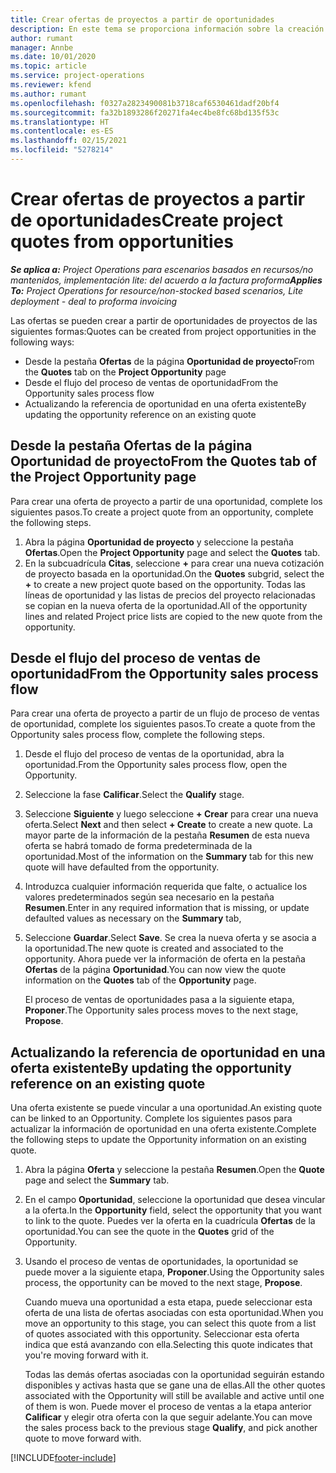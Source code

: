 ```yaml
---
title: Crear ofertas de proyectos a partir de oportunidades
description: En este tema se proporciona información sobre la creación de ofertas de proyecto desde una oportunidad.
author: rumant
manager: Annbe
ms.date: 10/01/2020
ms.topic: article
ms.service: project-operations
ms.reviewer: kfend
ms.author: rumant
ms.openlocfilehash: f0327a2823490081b3718caf6530461dadf20bf4
ms.sourcegitcommit: fa32b1893286f20271fa4ec4be8fc68bd135f53c
ms.translationtype: HT
ms.contentlocale: es-ES
ms.lasthandoff: 02/15/2021
ms.locfileid: "5278214"
---
```

# <a name="create-project-quotes-from-opportunities"></a><span data-ttu-id="109a4-103">Crear ofertas de proyectos a partir de oportunidades</span><span class="sxs-lookup"><span data-stu-id="109a4-103">Create project quotes from opportunities</span></span>

<span data-ttu-id="109a4-104">_**Se aplica a:** Project Operations para escenarios basados en recursos/no mantenidos, implementación lite: del acuerdo a la factura proforma_</span><span class="sxs-lookup"><span data-stu-id="109a4-104">_**Applies To:** Project Operations for resource/non-stocked based scenarios, Lite deployment - deal to proforma invoicing_</span></span>

<span data-ttu-id="109a4-105">Las ofertas se pueden crear a partir de oportunidades de proyectos de las siguientes formas:</span><span class="sxs-lookup"><span data-stu-id="109a4-105">Quotes can be created from project opportunities in the following ways:</span></span>

- <span data-ttu-id="109a4-106">Desde la pestaña **Ofertas** de la página **Oportunidad de proyecto**</span><span class="sxs-lookup"><span data-stu-id="109a4-106">From the **Quotes** tab on the **Project Opportunity** page</span></span>
- <span data-ttu-id="109a4-107">Desde el flujo del proceso de ventas de oportunidad</span><span class="sxs-lookup"><span data-stu-id="109a4-107">From the Opportunity sales process flow</span></span>
- <span data-ttu-id="109a4-108">Actualizando la referencia de oportunidad en una oferta existente</span><span class="sxs-lookup"><span data-stu-id="109a4-108">By updating the opportunity reference on an existing quote</span></span>

## <a name="from-the-quotes-tab-of-the-project-opportunity-page"></a><span data-ttu-id="109a4-109">Desde la pestaña Ofertas de la página Oportunidad de proyecto</span><span class="sxs-lookup"><span data-stu-id="109a4-109">From the Quotes tab of the Project Opportunity page</span></span>

<span data-ttu-id="109a4-110">Para crear una oferta de proyecto a partir de una oportunidad, complete los siguientes pasos.</span><span class="sxs-lookup"><span data-stu-id="109a4-110">To create a project quote from an opportunity, complete the following steps.</span></span>

1. <span data-ttu-id="109a4-111">Abra la página **Oportunidad de proyecto** y seleccione la pestaña **Ofertas**.</span><span class="sxs-lookup"><span data-stu-id="109a4-111">Open the **Project Opportunity** page and select the **Quotes** tab.</span></span> 
2. <span data-ttu-id="109a4-112">En la subcuadrícula **Citas**, seleccione **+** para crear una nueva cotización de proyecto basada en la oportunidad.</span><span class="sxs-lookup"><span data-stu-id="109a4-112">On the **Quotes** subgrid, select the **+** to create a new project quote based on the opportunity.</span></span> <span data-ttu-id="109a4-113">Todas las líneas de oportunidad y las listas de precios del proyecto relacionadas se copian en la nueva oferta de la oportunidad.</span><span class="sxs-lookup"><span data-stu-id="109a4-113">All of the opportunity lines and related Project price lists are copied to the new quote from the opportunity.</span></span>

## <a name="from-the-opportunity-sales-process-flow"></a><span data-ttu-id="109a4-114">Desde el flujo del proceso de ventas de oportunidad</span><span class="sxs-lookup"><span data-stu-id="109a4-114">From the Opportunity sales process flow</span></span>

<span data-ttu-id="109a4-115">Para crear una oferta de proyecto a partir de un flujo de proceso de ventas de oportunidad, complete los siguientes pasos.</span><span class="sxs-lookup"><span data-stu-id="109a4-115">To create a quote from the Opportunity sales process flow, complete the following steps.</span></span>

1. <span data-ttu-id="109a4-116">Desde el flujo del proceso de ventas de la oportunidad, abra la oportunidad.</span><span class="sxs-lookup"><span data-stu-id="109a4-116">From the Opportunity sales process flow, open the Opportunity.</span></span>
2. <span data-ttu-id="109a4-117">Seleccione la fase **Calificar**.</span><span class="sxs-lookup"><span data-stu-id="109a4-117">Select the **Qualify** stage.</span></span> 
3. <span data-ttu-id="109a4-118">Seleccione **Siguiente** y luego seleccione **+ Crear** para crear una nueva oferta.</span><span class="sxs-lookup"><span data-stu-id="109a4-118">Select **Next** and then select **+ Create** to create a new quote.</span></span> <span data-ttu-id="109a4-119">La mayor parte de la información de la pestaña **Resumen** de esta nueva oferta se habrá tomado de forma predeterminada de la oportunidad.</span><span class="sxs-lookup"><span data-stu-id="109a4-119">Most of the information on the **Summary** tab for this new quote will have defaulted from the opportunity.</span></span> 
4. <span data-ttu-id="109a4-120">Introduzca cualquier información requerida que falte, o actualice los valores predeterminados según sea necesario en la pestaña **Resumen**.</span><span class="sxs-lookup"><span data-stu-id="109a4-120">Enter in any required information that is missing, or update defaulted values as necessary on the **Summary** tab,</span></span>
5. <span data-ttu-id="109a4-121">Seleccione **Guardar**.</span><span class="sxs-lookup"><span data-stu-id="109a4-121">Select **Save**.</span></span> <span data-ttu-id="109a4-122">Se crea la nueva oferta y se asocia a la oportunidad.</span><span class="sxs-lookup"><span data-stu-id="109a4-122">The new quote is created and associated to the opportunity.</span></span> <span data-ttu-id="109a4-123">Ahora puede ver la información de oferta en la pestaña **Ofertas** de la página **Oportunidad**.</span><span class="sxs-lookup"><span data-stu-id="109a4-123">You can now view the quote information on the **Quotes** tab of the **Opportunity** page.</span></span> 

   <span data-ttu-id="109a4-124">El proceso de ventas de oportunidades pasa a la siguiente etapa, **Proponer**.</span><span class="sxs-lookup"><span data-stu-id="109a4-124">The Opportunity sales process moves to the next stage, **Propose**.</span></span>


## <a name="by-updating-the-opportunity-reference-on-an-existing-quote"></a><span data-ttu-id="109a4-125">Actualizando la referencia de oportunidad en una oferta existente</span><span class="sxs-lookup"><span data-stu-id="109a4-125">By updating the opportunity reference on an existing quote</span></span>

<span data-ttu-id="109a4-126">Una oferta existente se puede vincular a una oportunidad.</span><span class="sxs-lookup"><span data-stu-id="109a4-126">An existing quote can be linked to an Opportunity.</span></span> <span data-ttu-id="109a4-127">Complete los siguientes pasos para actualizar la información de oportunidad en una oferta existente.</span><span class="sxs-lookup"><span data-stu-id="109a4-127">Complete the following steps to update the Opportunity information on an existing quote.</span></span>

1. <span data-ttu-id="109a4-128">Abra la página **Oferta** y seleccione la pestaña **Resumen**.</span><span class="sxs-lookup"><span data-stu-id="109a4-128">Open the **Quote** page and select the **Summary** tab.</span></span>
2. <span data-ttu-id="109a4-129">En el campo **Oportunidad**, seleccione la oportunidad que desea vincular a la oferta.</span><span class="sxs-lookup"><span data-stu-id="109a4-129">In the **Opportunity** field, select the opportunity that you want to link to the quote.</span></span> <span data-ttu-id="109a4-130">Puedes ver la oferta en la cuadrícula **Ofertas** de la oportunidad.</span><span class="sxs-lookup"><span data-stu-id="109a4-130">You can see the quote in the **Quotes** grid of the Opportunity.</span></span> 
3. <span data-ttu-id="109a4-131">Usando el proceso de ventas de oportunidades, la oportunidad se puede mover a la siguiente etapa, **Proponer**.</span><span class="sxs-lookup"><span data-stu-id="109a4-131">Using the Opportunity sales process, the opportunity can be moved to the next stage, **Propose**.</span></span> 

   <span data-ttu-id="109a4-132">Cuando mueva una oportunidad a esta etapa, puede seleccionar esta oferta de una lista de ofertas asociadas con esta oportunidad.</span><span class="sxs-lookup"><span data-stu-id="109a4-132">When you move an opportunity to this stage, you can select this quote from a list of quotes associated with this opportunity.</span></span> <span data-ttu-id="109a4-133">Seleccionar esta oferta indica que está avanzando con ella.</span><span class="sxs-lookup"><span data-stu-id="109a4-133">Selecting this quote indicates that you're moving forward with it.</span></span>

   <span data-ttu-id="109a4-134">Todas las demás ofertas asociadas con la oportunidad seguirán estando disponibles y activas hasta que se gane una de ellas.</span><span class="sxs-lookup"><span data-stu-id="109a4-134">All the other quotes associated with the Opportunity will still be available and active until one of them is won.</span></span> <span data-ttu-id="109a4-135">Puede mover el proceso de ventas a la etapa anterior **Calificar** y elegir otra oferta con la que seguir adelante.</span><span class="sxs-lookup"><span data-stu-id="109a4-135">You can move the sales process back to the previous stage **Qualify**, and pick another quote to move forward with.</span></span>


[!INCLUDE[footer-include](../includes/footer-banner.md)]